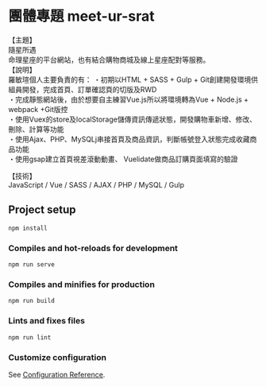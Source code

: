 # 團體專題 meet-ur-srat 

【主題】<br>
 隨星所遇 <br>
 命理星座的平台網站，也有結合購物商城及線上星座配對等服務。<br>
【說明】<br>
羅敏瑄個人主要負責的有：
・初期以HTML + SASS + Gulp + Git創建開發環境供組員開發，完成首頁、訂單確認頁的切版及RWD<br>
・完成靜態網站後，由於想要自主練習Vue.js所以將環境轉為Vue + Node.js + webpack +Git版控<br>
・使用Vuex的store及localStorage儲傳資訊傳遞狀態，開發購物車新增、修改、刪除、計算等功能<br>
・使用Ajax、PHP、MySQLj串接首頁及商品資訊，判斷帳號登入狀態完成收藏商品功能<br>
・使用gsap建立首頁視差滾動動畫、 Vuelidate做商品訂購頁面填寫的驗證<br>

【技術】<br>
 JavaScript / Vue / SASS / AJAX / PHP / MySQL / Gulp



## Project setup
```
npm install
```

### Compiles and hot-reloads for development
```
npm run serve
```

### Compiles and minifies for production
```
npm run build
```

### Lints and fixes files
```
npm run lint
```

### Customize configuration
See [Configuration Reference](https://cli.vuejs.org/config/).
